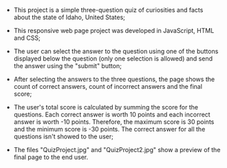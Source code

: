 - This project is a simple three-question quiz of curiosities and facts about the state of Idaho, United States;

- This responsive web page project was developed in JavaScript, HTML and CSS;

- The user can select the answer to the question using one of the buttons displayed below the question (only one selection is allowed) and send the answer using the "submit" button;

- After selecting the answers to the three questions, the page shows the count of correct answers, count of incorrect answers and the final score;

- The user's total score is calculated by summing the score for the questions. Each correct answer is worth 10 points and each incorrect answer is worth -10 points. Therefore, the maximum score is 30 points and the minimum score is -30 points. The correct answer for all the questions isn't showed to the user;

- The files "QuizProject.jpg" and "QuizProject2.jpg" show a preview of the final page to the end user.
